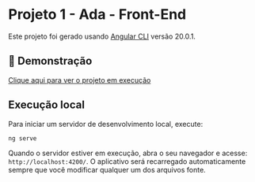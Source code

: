 # Projeto 1 - Ada - Front-End

Este projeto foi gerado usando [Angular CLI](https://github.com/angular/angular-cli) versão 20.0.1.

## :rocket: Demonstração

<a href="https://ada-projeto1.netlify.app/">Clique aqui para ver o projeto em execução</a>

## Execução local

Para iniciar um servidor de desenvolvimento local, execute:

```bash
ng serve
```

Quando o servidor estiver em execução, abra o seu navegador e acesse: `http://localhost:4200/`. O aplicativo será recarregado automaticamente sempre que você modificar qualquer um dos arquivos fonte.
